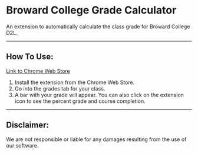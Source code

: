 # Broward College Grade Calculator
An extension to automatically calculate the class grade for Broward College D2L.

------------------------------------------------------------------------

## How To Use:
[Link to Chrome Web Store](https://chrome.google.com/webstore/detail/bc-grade-calculator/indmmjbhnaffjfchjohdjomfefjbakef?authuser=1)
1. Install the extension from the Chrome Web Store.
2. Go into the grades tab for your class.
3. A bar with your grade will appear. You can also click on the extension icon to see the percent grade and course completion. 

------------------------------------------------------------------------

## Disclaimer:
We are not responsible or liable for any damages resulting from the use of our software.
